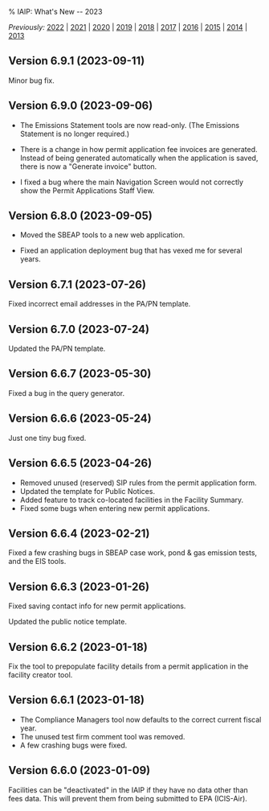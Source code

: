 % IAIP: What's New -- 2023

*Previously:*
[2022](changelog-2022.html) |
[2021](changelog-2021.html) |
[2020](changelog-2020.html) |
[2019](changelog-2019.html) |
[2018](changelog-2018.html) |
[2017](changelog-2017.html) |
[2016](changelog-2016.html) |
[2015](changelog-2015.html) |
[2014](changelog-2014.html) |
[2013](changelog-2013.html)

## Version 6.9.1 <span>(2023-09-11)</span>

Minor bug fix.

## Version 6.9.0 <span>(2023-09-06)</span>

- The Emissions Statement tools are now read-only. (The Emissions Statement is no longer required.)

- There is a change in how permit application fee invoices are generated. Instead of being generated automatically when the application is saved, there is now a "Generate invoice" button.

- I fixed a bug where the main Navigation Screen would not correctly show the Permit Applications Staff View.

## Version 6.8.0 <span>(2023-09-05)</span>

- Moved the SBEAP tools to a new web application.

- Fixed an application deployment bug that has vexed me for several years.

## Version 6.7.1 <span>(2023-07-26)</span>

Fixed incorrect email addresses in the PA/PN template.

## Version 6.7.0 <span>(2023-07-24)</span>

Updated the PA/PN template.

## Version 6.6.7 <span>(2023-05-30)</span>

Fixed a bug in the query generator.

## Version 6.6.6 <span>(2023-05-24)</span>

Just one tiny bug fixed.

## Version 6.6.5 <span>(2023-04-26)</span>

* Removed unused (reserved) SIP rules from the permit application form.
* Updated the template for Public Notices.
* Added feature to track co-located facilities in the Facility Summary.
* Fixed some bugs when entering new permit applications.

## Version 6.6.4 <span>(2023-02-21)</span>

Fixed a few crashing bugs in SBEAP case work, pond & gas emission tests, and the EIS tools.

## Version 6.6.3 <span>(2023-01-26)</span>

Fixed saving contact info for new permit applications.

Updated the public notice template.

## Version 6.6.2 <span>(2023-01-18)</span>

Fix the tool to prepopulate facility details from a permit application in the facility creator tool.

## Version 6.6.1 <span>(2023-01-18)</span>

- The Compliance Managers tool now defaults to the correct current fiscal year.
- The unused test firm comment tool was removed.
- A few crashing bugs were fixed.

## Version 6.6.0 <span>(2023-01-09)</span>

Facilities can be "deactivated" in the IAIP if they have no data other than fees data. This will prevent them from being submitted to EPA (ICIS-Air).
